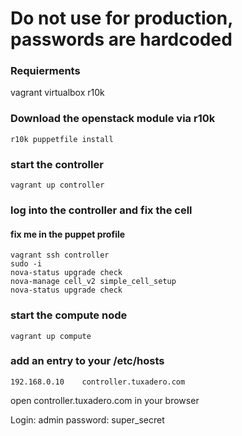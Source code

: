 # Do not use for production, passwords are hardcoded

### Requierments
vagrant
virtualbox
r10k

### Download the openstack module via r10k
```
r10k puppetfile install
```

### start the controller 
```
vagrant up controller
```

### log into the controller and fix the cell
#### fix me in the puppet profile
```
vagrant ssh controller
sudo -i
nova-status upgrade check
nova-manage cell_v2 simple_cell_setup
nova-status upgrade check
```

### start the compute node
```
vagrant up compute
```

### add an entry to your /etc/hosts
```
192.168.0.10	controller.tuxadero.com
```
open controller.tuxadero.com in your browser

Login: admin
password: super_secret 

